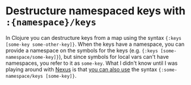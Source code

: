 # Destructure namespaced keys with `:{namespace}/keys`

In Clojure you can destructure keys from a map using the syntax `{:keys [some-key some-other-key]}`.
When the keys have a namespace, you can provide a namespace on the symbols for the keys (e.g. `{:keys [some-namespace/some-key]}`), but since symbols for local vars can't have namespaces, you refer to it as `some-key`.
What I didn't know until I was playing around with [Nexus](https://github.com/cjohansen/nexus) is that [you can also use](https://clojure.org/guides/destructuring#_namespaced_keywords) the syntax `{:some-namespace/keys [some-key]}`.
